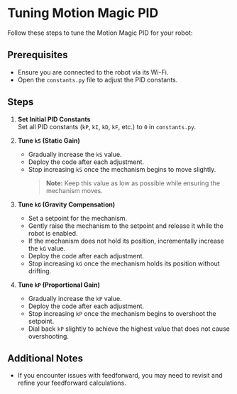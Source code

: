 # Tuning Motion Magic PID

Follow these steps to tune the Motion Magic PID for your robot:

## Prerequisites
- Ensure you are connected to the robot via its Wi-Fi.
- Open the `constants.py` file to adjust the PID constants.

## Steps

1. **Set Initial PID Constants**  
    Set all PID constants (`kP`, `kI`, `kD`, `kF`, etc.) to `0` in `constants.py`.

2. **Tune `kS` (Static Gain)**  
    - Gradually increase the `kS` value.  
    - Deploy the code after each adjustment.  
    - Stop increasing `kS` once the mechanism begins to move slightly.  
      > **Note:** Keep this value as low as possible while ensuring the mechanism moves.

3. **Tune `kG` (Gravity Compensation)**  
    - Set a setpoint for the mechanism.  
    - Gently raise the mechanism to the setpoint and release it while the robot is enabled.  
    - If the mechanism does not hold its position, incrementally increase the `kG` value.  
    - Deploy the code after each adjustment.  
    - Stop increasing `kG` once the mechanism holds its position without drifting.

4. **Tune `kP` (Proportional Gain)**  
    - Gradually increase the `kP` value.  
    - Deploy the code after each adjustment.  
    - Stop increasing `kP` once the mechanism begins to overshoot the setpoint.  
    - Dial back `kP` slightly to achieve the highest value that does not cause overshooting.

## Additional Notes
- If you encounter issues with feedforward, you may need to revisit and refine your feedforward calculations.
